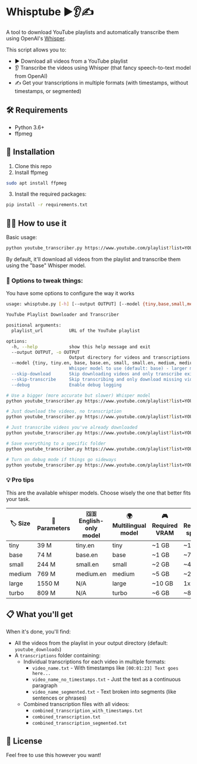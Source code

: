 # Whisptube ▶️👂✍️

A tool to download YouTube playlists and automatically transcribe them using OpenAI's [Whisper](https://github.com/openai/whisper).

This script allows you to:
- ▶️ Download all videos from a YouTube playlist
- 👂 Transcribe the videos using Whisper (that fancy speech-to-text model from OpenAI)
- ✍️ Get your transcriptions in multiple formats (with timestamps, without timestamps, or segmented)

## 🛠️ Requirements

- Python 3.6+
- ffpmeg

## 🚀 Installation

1. Clone this repo
2. Install ffpmeg
```bash
sudo apt install ffpmeg
```
3. Install the required packages:

```bash
pip install -r requirements.txt
```

## 👨‍💻 How to use it

Basic usage:

```bash
python youtube_transcriber.py https://www.youtube.com/playlist?list=YOUR_PLAYLIST_ID
```

By default, it'll download all videos from the playlist and transcribe them using the "base" Whisper model.

### 🔧 Options to tweak things:

You have some options to configure the way it works

```bash
usage: whisptube.py [-h] [--output OUTPUT] [--model {tiny,base,small,medium,large}] [--skip-download] [--skip-transcribe] [--debug] playlist_url

YouTube Playlist Downloader and Transcriber

positional arguments:
  playlist_url          URL of the YouTube playlist

options:
  -h, --help            show this help message and exit
  --output OUTPUT, -o OUTPUT
                        Output directory for videos and transcriptions (default: youtube_downloads)
  --model {tiny, tiny.en, base, base.en, small, small.en, medium, medium.en, large", turbo}, -m {tiny,base,small,medium,large}
                        Whisper model to use (default: base) - larger models are more accurate but slower
  --skip-download       Skip downloading videos and only transcribe existing ones
  --skip-transcribe     Skip transcribing and only download missing videos
  --debug               Enable debug logging
```


```bash
# Use a bigger (more accurate but slower) Whisper model
python youtube_transcriber.py https://www.youtube.com/playlist?list=YOUR_PLAYLIST_ID --model medium

# Just download the videos, no transcription
python youtube_transcriber.py https://www.youtube.com/playlist?list=YOUR_PLAYLIST_ID --skip-transcribe

# Just transcribe videos you've already downloaded
python youtube_transcriber.py https://www.youtube.com/playlist?list=YOUR_PLAYLIST_ID --skip-download

# Save everything to a specific folder
python youtube_transcriber.py https://www.youtube.com/playlist?list=YOUR_PLAYLIST_ID --output my_cool_videos

# Turn on debug mode if things go sideways
python youtube_transcriber.py https://www.youtube.com/playlist?list=YOUR_PLAYLIST_ID --debug
```
### 💡 Pro tips

This are the available whisper models. Choose wisely the one that better fits your task.

| 🏷️ Size  | 🔢 Parameters | 🇬🇧 English-only model | 🌍 Multilingual model | 🎮 Required VRAM | ⚡ Relative speed |
|---------|------------|-------------------|--------------------|--------------|---------------|
| tiny    | 39 M       | tiny.en           | tiny              | ~1 GB        | ~10x          |
| base    | 74 M       | base.en           | base              | ~1 GB        | ~7x           |
| small   | 244 M      | small.en          | small             | ~2 GB        | ~4x           |
| medium  | 769 M      | medium.en         | medium            | ~5 GB        | ~2x           |
| large   | 1550 M     | N/A               | large             | ~10 GB       | 1x            |
| turbo   | 809 M      | N/A               | turbo             | ~6 GB        | ~8x           |

## 📋 What you'll get

When it's done, you'll find:

- All the videos from the playlist in your output directory (default: `youtube_downloads`)
- A `transcriptions` folder containing:
  - Individual transcriptions for each video in multiple formats:
    - `video_name.txt` - With timestamps like `[00:01:23] Text goes here...`
    - `video_name_no_timestamps.txt` - Just the text as a continuous paragraph
    - `video_name_segmented.txt` - Text broken into segments (like sentences or phrases)
  - Combined transcription files with all videos:
    - `combined_transcription_with_timestamps.txt`
    - `combined_transcription.txt`
    - `combined_transcription_segmented.txt`

## 📝 License

Feel free to use this however you want!